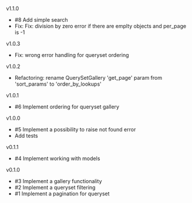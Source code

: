v1.1.0

* #8 Add simple search
* Fix: Fix: division by zero error if there are emplty objects and per_page is -1

v1.0.3

* Fix: wrong error handling for queryset ordering

v1.0.2

* Refactoring: rename QuerySetGallery 'get_page' param  from 'sort_params' to 'order_by_lookups'

v1.0.1

* #6 Implement ordering for queryset gallery

v1.0.0

* #5 Implement a possibility to raise not found error 
* Add tests

v0.1.1

* #4 Implement working with models

v0.1.0

* #3 Implement a gallery functionality
* #2 Implement a queryset filtering
* #1 Implement a pagination for queryset

